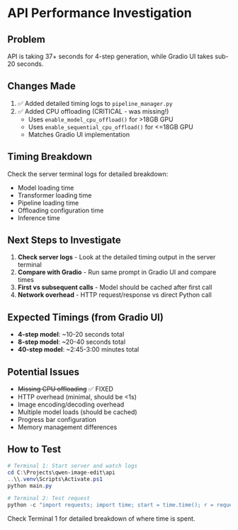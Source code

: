 # API Performance Investigation

## Problem
API is taking 37+ seconds for 4-step generation, while Gradio UI takes sub-20 seconds.

## Changes Made
1. ✅ Added detailed timing logs to `pipeline_manager.py`
2. ✅ Added CPU offloading (CRITICAL - was missing!)
   - Uses `enable_model_cpu_offload()` for >18GB GPU
   - Uses `enable_sequential_cpu_offload()` for <=18GB GPU
   - Matches Gradio UI implementation

## Timing Breakdown
Check the server terminal logs for detailed breakdown:
- Model loading time
- Transformer loading time
- Pipeline loading time
- Offloading configuration time
- Inference time

## Next Steps to Investigate
1. **Check server logs** - Look at the detailed timing output in the server terminal
2. **Compare with Gradio** - Run same prompt in Gradio UI and compare times
3. **First vs subsequent calls** - Model should be cached after first call
4. **Network overhead** - HTTP request/response vs direct Python call

## Expected Timings (from Gradio UI)
- **4-step model**: ~10-20 seconds total
- **8-step model**: ~20-40 seconds total
- **40-step model**: ~2:45-3:00 minutes total

## Potential Issues
- ~~Missing CPU offloading~~ ✅ FIXED
- HTTP overhead (minimal, should be <1s)
- Image encoding/decoding overhead
- Multiple model loads (should be cached)
- Progress bar configuration
- Memory management differences

## How to Test
```powershell
# Terminal 1: Start server and watch logs
cd C:\Projects\qwen-image-edit\api
..\\.venv\Scripts\Activate.ps1
python main.py

# Terminal 2: Test request
python -c "import requests; import time; start = time.time(); r = requests.post('http://localhost:8000/api/v1/edit', files={'image': ('test.png', open('generated-images/qwen-04_r128_20251002_113005.png', 'rb'), 'image/png')}, data={'instruction': 'Add sunglasses', 'model': '4-step', 'return_image': 'false'}); print(f'Total: {time.time()-start:.2f}s'); print(r.json())"
```

Check Terminal 1 for detailed breakdown of where time is spent.
